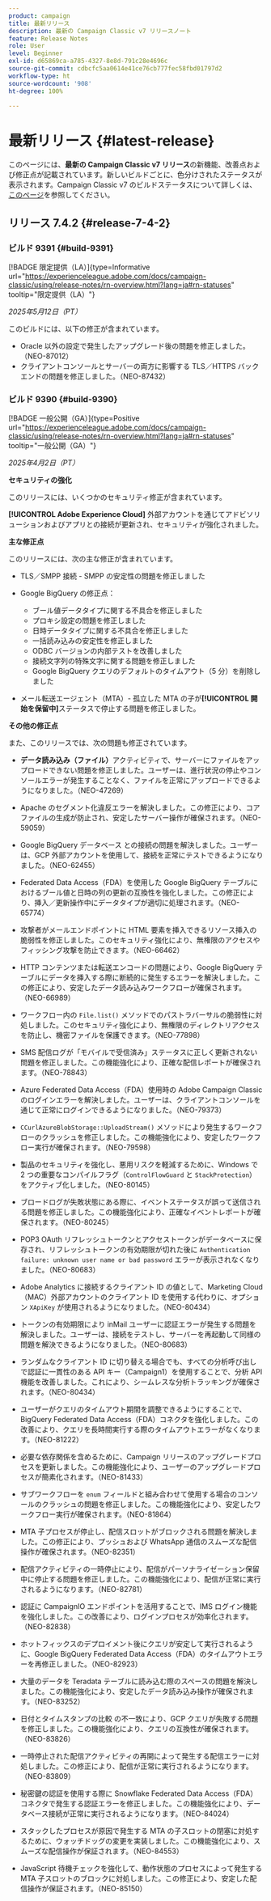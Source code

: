 ```yaml
---
product: campaign
title: 最新リリース
description: 最新の Campaign Classic v7 リリースノート
feature: Release Notes
role: User
level: Beginner
exl-id: d65869ca-a785-4327-8e8d-791c28e4696c
source-git-commit: cdbcfc5aa0614e41ce76cb777fec58fbd01797d2
workflow-type: ht
source-wordcount: '908'
ht-degree: 100%

---
```


# 最新リリース {#latest-release}

このページには、**最新の Campaign Classic v7 リリース**&#x200B;の新機能、改善点および修正点が記載されています。新しいビルドごとに、色分けされたステータスが表示されます。Campaign Classic v7 のビルドステータスについて詳しくは、[このページ](rn-overview.md)を参照してください。

## リリース 7.4.2  {#release-7-4-2}

### ビルド 9391 {#build-9391}

[!BADGE 限定提供（LA）]{type=Informative url="https://experienceleague.adobe.com/docs/campaign-classic/using/release-notes/rn-overview.html?lang=ja#rn-statuses" tooltip="限定提供（LA）"}

_2025年5月12日（PT）_

このビルドには、以下の修正が含まれています。

* Oracle 以外の設定で発生したアップグレード後の問題を修正しました。（NEO-87012）
* クライアントコンソールとサーバーの両方に影響する TLS／HTTPS バックエンドの問題を修正しました。（NEO-87432）

### ビルド 9390 {#build-9390}

[!BADGE 一般公開（GA）]{type=Positive url="https://experienceleague.adobe.com/docs/campaign-classic/using/release-notes/rn-overview.html?lang=ja#rn-statuses" tooltip="一般公開（GA）"}

_2025年4月2日（PT）_

<!--
### Compatibility updates {#comp-7-4-2}

This release comes with the following compatibility updates:

* JQuery library update: fixes multiple UI issues (reports, web apps)
* PostgreSQL 15 and 16

-->

**セキュリティの強化**

このリリースには、いくつかのセキュリティ修正が含まれています。

**[!UICONTROL Adobe Experience Cloud]** 外部アカウントを通じてアドビソリューションおよびアプリとの接続が更新され、セキュリティが強化されました。

**主な修正点**

このリリースには、次の主な修正が含まれています。

* TLS／SMPP 接続 - SMPP の安定性の問題を修正しました

* Google BigQuery の修正点：

   * ブール値データタイプに関する不具合を修正しました
   * プロキシ設定の問題を修正しました
   * 日時データタイプに関する不具合を修正しました
   * 一括読み込みの安定性を修正しました
   * ODBC バージョンの内部テストを改善しました
   * 接続文字列の特殊文字に関する問題を修正しました
   * Google BigQuery クエリのデフォルトのタイムアウト（5 分）を削除しました

* メール転送エージェント（MTA）- 孤立した MTA の子が&#x200B;**[!UICONTROL 開始を保留中]**&#x200B;ステータスで停止する問題を修正しました。


**その他の修正点**

また、このリリースでは、次の問題も修正されています。

* **データ読み込み（ファイル）**&#x200B;アクティビティで、サーバーにファイルをアップロードできない問題を修正しました<!--after an upgrade to version 8.3.8-->。ユーザーは、進行状況の停止やコンソールエラーが発生することなく、ファイルを正常にアップロードできるようになりました。（NEO-47269）

* Apache <!--following an upgrade to Adobe Campaign Classic 7.2.2 build 9349--> のセグメント化違反エラーを解決しました。この修正により、コアファイルの生成が防止され、安定したサーバー操作が確保されます。（NEO-59059）

* Google BigQuery データベース <!--after upgrading to version 7.3.3 build 9359--> との接続の問題を解決しました。ユーザーは、GCP 外部アカウントを使用して、接続を正常にテストできるようになりました。（NEO-62455）

* Federated Data Access（FDA）を使用した Google BigQuery テーブルにおけるブール値と日時の列の更新の互換性を強化しました。この修正により、挿入／更新操作中にデータタイプが適切に処理されます。（NEO-65774）

* 攻撃者がメールエンドポイントに HTML 要素を挿入できるリソース挿入の脆弱性を修正しました。このセキュリティ強化により、無権限のアクセスやフィッシング攻撃を防止できます。（NEO-66462）

* HTTP コンテンツまたは転送エンコードの問題により、Google BigQuery テーブルにデータを挿入する際に断続的に発生するエラーを解決しました。この修正により、安定したデータ読み込みワークフローが確保されます。（NEO-66989）

* ワークフロー内の `File.list()` メソッドでのパストラバーサルの脆弱性に対処しました。このセキュリティ強化により、無権限のディレクトリアクセスを防止し、機密ファイルを保護できます。（NEO-77898）

* SMS 配信ログが「モバイルで受信済み」ステータスに正しく更新されない問題を修正しました。この機能強化により、正確な配信レポートが確保されます。（NEO-78843）

* Azure Federated Data Access（FDA）使用時の Adobe Campaign Classic のログインエラーを解決しました。ユーザーは、クライアントコンソールを通じて正常にログインできるようになりました。（NEO-79373）

* `CCurlAzureBlobStorage::UploadStream()` メソッドにより発生するワークフローのクラッシュを修正しました。この機能強化により、安定したワークフロー実行が確保されます。（NEO-79598）

* 製品のセキュリティを強化し、悪用リスクを軽減するために、Windows で 2 つの重要なコンパイルフラグ（`ControlFlowGuard` と `StackProtection`）をアクティブ化しました。（NEO-80145）

* ブロードログが失敗状態にある際に、イベントステータスが誤って送信される問題を修正しました。この機能強化により、正確なイベントレポートが確保されます。（NEO-80245）

* POP3 OAuth リフレッシュトークンとアクセストークンがデータベースに保存され、リフレッシュトークンの有効期限が切れた後に `Authentication failure: unknown user name or bad password` エラーが表示されなくなりました。（NEO-80683）

* Adobe Analytics に接続するクライアント ID の値として、Marketing Cloud（MAC）外部アカウントのクライアント ID を使用する代わりに、オプション `XApiKey` が使用されるようになりました。（NEO-80434）

* トークンの有効期限により inMail ユーザーに認証エラーが発生する問題を解決しました。ユーザーは、接続をテストし、サーバーを再起動して同様の問題を解決できるようになりました。（NEO-80683）

* ランダムなクライアント ID に切り替える場合でも、すべての分析呼び出しで認証に一貫性のある API キー（Campaign1）を使用することで、分析 API 機能を改善しました。これにより、シームレスな分析トラッキングが確保されます。（NEO-80434）

* ユーザーがクエリのタイムアウト期間を調整できるようにすることで、BigQuery Federated Data Access（FDA）コネクタを強化しました。この改善により、クエリを長時間実行する際のタイムアウトエラーがなくなります。（NEO-81222）

* 必要な依存関係を含めるために、Campaign <!--7.4.1--> リリースのアップグレードプロセスを更新しました。この機能強化により、ユーザーのアップグレードプロセスが簡素化されます。（NEO-81433）

* サブワークフローを `enum` フィールドと組み合わせて使用する場合のコンソールのクラッシュの問題を修正しました。この機能強化により、安定したワークフロー実行が確保されます。（NEO-81864）

* MTA 子プロセスが停止し、配信スロットがブロックされる問題を解決しました。この修正により、プッシュおよび WhatsApp 通信のスムーズな配信操作が確保されます。（NEO-82351）

* 配信アクティビティの一時停止により、配信がパーソナライゼーション保留中に停止する問題を修正しました。この機能強化により、配信が正常に実行されるようになります。（NEO-82781）

* 認証に CampaignIO エンドポイントを活用することで、IMS ログイン機能を強化しました。この改善により、ログインプロセスが効率化されます。（NEO-82838）

* ホットフィックスのデプロイメント後にクエリが安定して実行されるように、Google BigQuery Federated Data Access（FDA）のタイムアウトエラーを再修正しました。（NEO-82923）

* 大量のデータを Teradata テーブルに読み込む際のスペースの問題を解決しました。この機能強化により、安定したデータ読み込み操作が確保されます。（NEO-83252）

* 日付とタイムスタンプの比較 <!--after upgrading to version 9383--> の不一致により、GCP クエリが失敗する問題を修正しました。この機能強化により、クエリの互換性が確保されます。（NEO-83826）

* 一時停止された配信アクティビティの再開によって発生する配信エラーに対処しました。この修正により、配信が正常に実行されるようになります。（NEO-83809）

* 秘密鍵の認証を使用する際に Snowflake Federated Data Access（FDA）コネクタで発生する認証エラーを修正しました。この機能強化により、データベース接続が正常に実行されるようになります。（NEO-84024）

* スタックしたプロセスが原因で発生する MTA の子スロットの閉塞に対処するために、ウォッチドッグの変更を実装しました。この機能強化により、スムーズな配信操作が保証されます。（NEO-84553）

* JavaScript 待機チェックを強化して、動作状態のプロセスによって発生する MTA 子スロットのブロックに対処しました。この修正により、安定した配信操作が保証されます。（NEO-85150）


